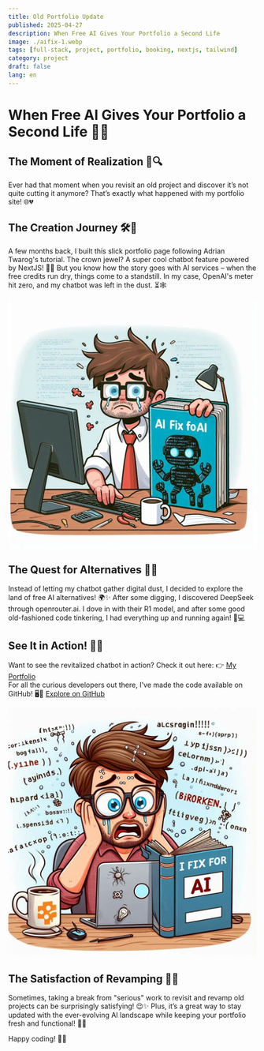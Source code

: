 ```yaml
---
title: Old Portfolio Update
published: 2025-04-27
description: When Free AI Gives Your Portfolio a Second Life
image: ./aifix-1.webp
tags: [full-stack, project, portfolio, booking, nextjs, tailwind]
category: project
draft: false
lang: en
---
```


# When Free AI Gives Your Portfolio a Second Life 🚀✨

## The Moment of Realization 💭🔍
Ever had that moment when you revisit an old project and discover it’s not quite cutting it anymore? That’s exactly what happened with my portfolio site! 🌐💔

## The Creation Journey 🛠️🎨
A few months back, I built this slick portfolio page following Adrian Twarog's tutorial. The crown jewel? A super cool chatbot feature powered by NextJS! 🤖💬 But you know how the story goes with AI services – when the free credits run dry, things come to a standstill. In my case, OpenAI's meter hit zero, and my chatbot was left in the dust. ⏳🕸️

![Ai coding](./aifix-2.webp)
## The Quest for Alternatives 🔄💡
Instead of letting my chatbot gather digital dust, I decided to explore the land of free AI alternatives! 🌍✨ After some digging, I discovered DeepSeek through openrouter.ai. I dove in with their R1 model, and after some good old-fashioned code tinkering, I had everything up and running again! 🔧💻

## See It in Action! 🚀👀
Want to see the revitalized chatbot in action? Check it out here: 👉 [My Portfolio](https://portfolio-egox.onrender.com/)  
For all the curious developers out there, I've made the code available on GitHub! 🖥️🔗 [Explore on GitHub](https://github.com/tomdu3/portfolio)

![Ai coding](./aifix-3.webp)

## The Satisfaction of Revamping 🎉🆕
Sometimes, taking a break from "serious" work to revisit and revamp old projects can be surprisingly satisfying! 😌✨ Plus, it’s a great way to stay updated with the ever-evolving AI landscape while keeping your portfolio fresh and functional! 🌟💪

Happy coding! 🖖💙